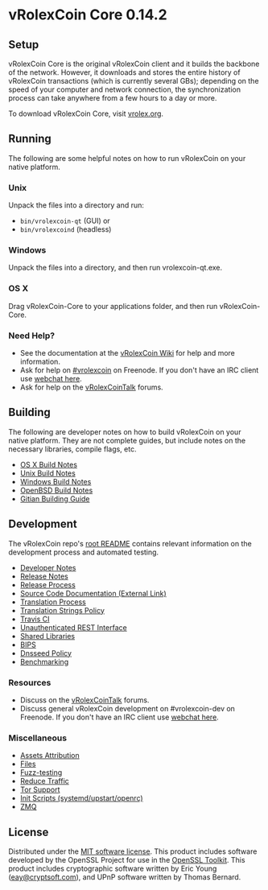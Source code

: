 vRolexCoin Core 0.14.2
=====================

Setup
---------------------
vRolexCoin Core is the original vRolexCoin client and it builds the backbone of the network. However, it downloads and stores the entire history of vRolexCoin transactions (which is currently several GBs); depending on the speed of your computer and network connection, the synchronization process can take anywhere from a few hours to a day or more.

To download vRolexCoin Core, visit [vrolex.org](https://vrolex.org).

Running
---------------------
The following are some helpful notes on how to run vRolexCoin on your native platform.

### Unix

Unpack the files into a directory and run:

- `bin/vrolexcoin-qt` (GUI) or
- `bin/vrolexcoind` (headless)

### Windows

Unpack the files into a directory, and then run vrolexcoin-qt.exe.

### OS X

Drag vRolexCoin-Core to your applications folder, and then run vRolexCoin-Core.

### Need Help?

* See the documentation at the [vRolexCoin Wiki](https://vrolexcoin.info/)
for help and more information.
* Ask for help on [#vrolexcoin](http://webchat.freenode.net?channels=vrolexcoin) on Freenode. If you don't have an IRC client use [webchat here](http://webchat.freenode.net?channels=vrolexcoin).
* Ask for help on the [vRolexCoinTalk](https://vrolexcointalk.io/) forums.

Building
---------------------
The following are developer notes on how to build vRolexCoin on your native platform. They are not complete guides, but include notes on the necessary libraries, compile flags, etc.

- [OS X Build Notes](build-osx.md)
- [Unix Build Notes](build-unix.md)
- [Windows Build Notes](build-windows.md)
- [OpenBSD Build Notes](build-openbsd.md)
- [Gitian Building Guide](gitian-building.md)

Development
---------------------
The vRolexCoin repo's [root README](/README.md) contains relevant information on the development process and automated testing.

- [Developer Notes](developer-notes.md)
- [Release Notes](release-notes.md)
- [Release Process](release-process.md)
- [Source Code Documentation (External Link)](https://dev.visucore.com/vrolexcoin/doxygen/)
- [Translation Process](translation_process.md)
- [Translation Strings Policy](translation_strings_policy.md)
- [Travis CI](travis-ci.md)
- [Unauthenticated REST Interface](REST-interface.md)
- [Shared Libraries](shared-libraries.md)
- [BIPS](bips.md)
- [Dnsseed Policy](dnsseed-policy.md)
- [Benchmarking](benchmarking.md)

### Resources
* Discuss on the [vRolexCoinTalk](https://vrolexcointalk.io/) forums.
* Discuss general vRolexCoin development on #vrolexcoin-dev on Freenode. If you don't have an IRC client use [webchat here](http://webchat.freenode.net/?channels=vrolexcoin-dev).

### Miscellaneous
- [Assets Attribution](assets-attribution.md)
- [Files](files.md)
- [Fuzz-testing](fuzzing.md)
- [Reduce Traffic](reduce-traffic.md)
- [Tor Support](tor.md)
- [Init Scripts (systemd/upstart/openrc)](init.md)
- [ZMQ](zmq.md)

License
---------------------
Distributed under the [MIT software license](/COPYING).
This product includes software developed by the OpenSSL Project for use in the [OpenSSL Toolkit](https://www.openssl.org/). This product includes
cryptographic software written by Eric Young ([eay@cryptsoft.com](mailto:eay@cryptsoft.com)), and UPnP software written by Thomas Bernard.
